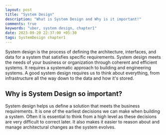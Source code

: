 ```yaml
---
layout: post
title: "System Design"
description: "What is System Design and Why is it important!"
comments: true
keywords: "uber, system design, chapter1"
date: 2023-09-20 22:37:00 +05:30
tags: SystemDesign chapter1
---
```


System design is the process of defining the architecture, interfaces, and data for a system that satisfies specific requirements. System design meets the needs of your business or organization through coherent and efficient systems. It requires a systematic approach to building and engineering systems. A good system design requires us to think about everything, from infrastructure all the way down to the data and how it's stored.

## Why is System Design so important?
System design helps us define a solution that meets the business requirements. It is one of the earliest decisions we can make when building a system. Often it is essential to think from a high level as these decisions are very difficult to correct later. It also makes it easier to reason about and manage architectural changes as the system evolves.